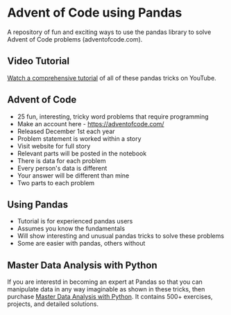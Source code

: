 # Advent of Code using Pandas

A repository of fun and exciting ways to use the pandas library to solve Advent of Code problems (adventofcode.com).

## Video Tutorial

[Watch a comprehensive tutorial](https://www.youtube.com/watch?v=6aH4RMrhbVc) of all of these pandas tricks on YouTube.

## Advent of Code

* 25 fun, interesting, tricky word problems that require programming
* Make an account here - https://adventofcode.com/
* Released December 1st each year
* Problem statement is worked within a story
* Visit website for full story
* Relevant parts will be posted in the notebook
* There is data for each problem
* Every person's data is different
* Your answer will be different than mine
* Two parts to each problem

## Using Pandas

* Tutorial is for experienced pandas users
* Assumes you know the fundamentals
* Will show interesting and unusual pandas tricks to solve these problems
* Some are easier with pandas, others without

## Master Data Analysis with Python

If you are interestd in becoming an expert at Pandas so that you can manipulate data in any way imaginable as shown in these tricks, then purchase [Master Data Analysis with Python](https://dunderdata.com/master-data-analysis-with-python). It contains 500+ exercises, projects, and detailed solutions.